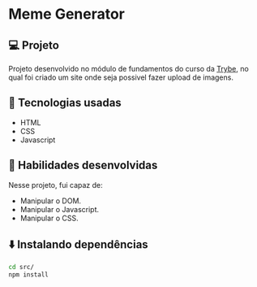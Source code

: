 # Meme Generator

## 💻 Projeto

Projeto desenvolvido no módulo de fundamentos do curso da [Trybe](https://www.betrybe.com/), no qual foi criado um site onde seja possivel fazer upload de imagens.

## 🚀 Tecnologias usadas

- HTML
- CSS
- Javascript

## 📌 Habilidades desenvolvidas

Nesse projeto, fui capaz de:

- Manipular o DOM.
- Manipular o Javascript.
- Manipular o CSS.

## ⬇️ Instalando dependências


  ```bash
  cd src/
  npm install
  ``` 
